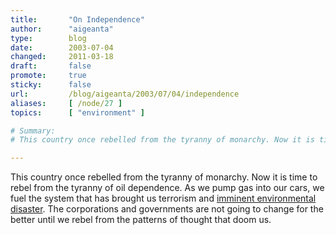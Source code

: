 ```yaml
---
title:       "On Independence"
author:      "aigeanta"
type:        blog
date:        2003-07-04
changed:     2011-03-18
draft:       false
promote:     true
sticky:      false
url:         /blog/aigeanta/2003/07/04/independence
aliases:     [ /node/27 ]
topics:      [ "environment" ]

# Summary:
# This country once rebelled from the tyranny of monarchy. Now it is time to rebel from the tyranny of oil dependence. As we pump gas into our cars, we fuel the system that has brought us terrorism and <a href="http://www.commondreams.org/headlines03/0703-05.htm" title="global weather gone haywire">imminent environmental disaster</a>. The corporations and governments are not going to change for the better until we rebel from the patterns of thought that doom us.

---
```

This country once rebelled from the tyranny of monarchy. Now it is time to rebel from the tyranny of oil dependence. As we pump gas into our cars, we fuel the system that has brought us terrorism and <a href="http://www.commondreams.org/headlines03/0703-05.htm" title="global weather gone haywire">imminent environmental disaster</a>. The corporations and governments are not going to change for the better until we rebel from the patterns of thought that doom us.

